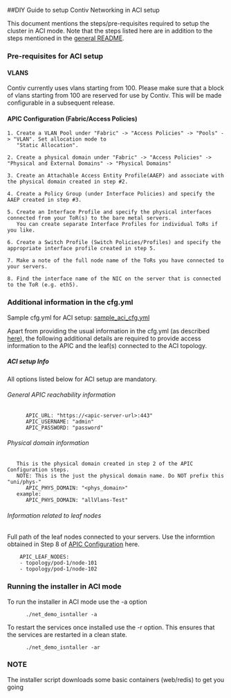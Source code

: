 ##DIY Guide to setup Contiv Networking in ACI setup

This document mentions the steps/pre-requisites required to setup the cluster in ACI mode. Note that the steps listed here are in addition to the steps mentioned in the [general README](https://github.com/contiv/demo/tree/master/net/README.md).

### Pre-requisites for ACI setup

#### VLANS

Contiv currently uses vlans starting from 100. Please make sure that a block of vlans starting from 100 are
 reserved for use by Contiv. This will be made configurable in a subsequent release.

#### APIC Configuration (Fabric/Access Policies)

    1. Create a VLAN Pool under "Fabric" -> "Access Policies" -> "Pools" -> "VLAN". Set allocation mode to
       "Static Allocation".

    2. Create a physical domain under "Fabric" -> "Access Policies" -> "Physical and External Domains" -> "Physical Domains"

    3. Create an Attachable Access Entity Profile(AAEP) and associate with the physical domain created in step #2.

    4. Create a Policy Group (under Interface Policies) and specify the AAEP created in step #3.

    5. Create an Interface Profile and specify the physical interfaces connected from your ToR(s) to the bare metal servers.
       You can create separate Interface Profiles for individual ToRs if you like.

    6. Create a Switch Profile (Switch Policies/Profiles) and specify the appropriate interface profile created in step 5.

    7. Make a note of the full node name of the ToRs you have connected to your servers.

    8. Find the interface name of the NIC on the server that is connected to the ToR (e.g. eth5).

### Additional information in the cfg.yml

Sample cfg.yml for ACI setup: [sample_aci_cfg.yml](https://github.com/contiv/demo/tree/master/net/extras/sample_aci_cfg.yml)

Apart from providing the usual information in the cfg.yml (as described [here](https://github.com/contiv/demo/tree/master/net/README.md#information-in-cfgyml)), the following additional details are required to provide access information to the APIC and the leaf(s) connected to the ACI topology.

##### ACI setup Info
All options listed below for ACI setup are mandatory.
###### General APIC reachability information

          APIC_URL: "https://<apic-server-url>:443"
          APIC_USERNAME: "admin"
          APIC_PASSWORD: "password"

###### Physical domain information
       This is the physical domain created in step 2 of the APIC Configuration steps. 
       NOTE: This is the just the physical domain name. Do NOT prefix this "uni/phys-"
          APIC_PHYS_DOMAIN: "<phys_domain>" 
       example:
          APIC_PHYS_DOMAIN: "allVlans-Test"

###### Information related to leaf nodes
Full path of the leaf nodes connected to your servers. Use the informtion obtained in Step 8 of [APIC Configuration](aci.md#apic-configuration-fabricaccess-policies) here.

        APIC_LEAF_NODES:
        - topology/pod-1/node-101
        - topology/pod-1/node-102

### Running the installer in ACI mode
To run the installer in ACI mode use the -a option

          ./net_demo_isntaller -a

To restart the services once installed use the -r option. This ensures that the services are restarted in a clean state.

          ./net_demo_isntaller -ar

### NOTE
The installer script downloads some basic containers (web/redis) to get you going
